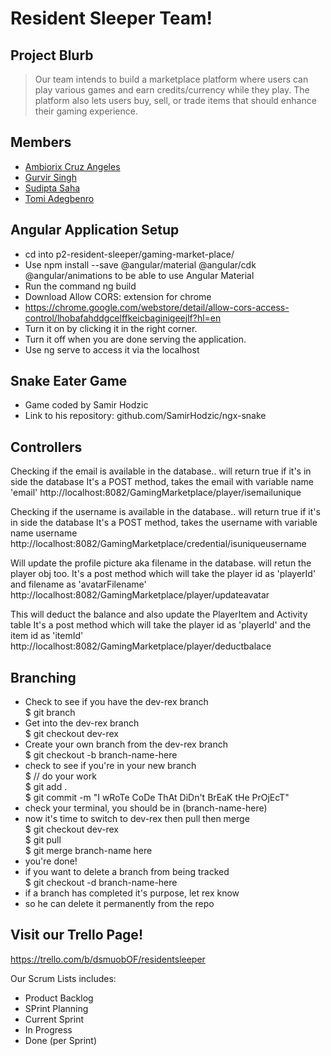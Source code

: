 # Resident Sleeper Team!

## Project Blurb

> Our team intends to build a marketplace platform where users can play various games and earn credits/currency while they play.
> The platform also lets users buy, sell, or trade items that should enhance their gaming experience.

## Members

* [Ambiorix Cruz Angeles](https://github.com/1909sept03java/ambiorix-cruzangeles "The Captain")
* [Gurvir Singh](https://github.com/1909sept03java/gurvir-singh "The Left Hand")
* [Sudipta Saha](https://github.com/1909sept03java/sudipta-saha "The Right Hand")
* [Tomi Adegbenro](https://github.com/1909sept03java/tomi-adegbenro "The Back")

## Angular Application Setup

* cd into p2-resident-sleeper/gaming-market-place/
* Use npm install --save @angular/material @angular/cdk @angular/animations to be able to use Angular Material 
* Run the command ng build 
* Download Allow CORS: extension for chrome
* https://chrome.google.com/webstore/detail/allow-cors-access-control/lhobafahddgcelffkeicbaginigeejlf?hl=en
* Turn it on by clicking it in the right corner. 
* Turn it off when you are done serving the application.
* Use ng serve to access it via the localhost

## Snake Eater Game
* Game coded by Samir Hodzic
* Link to his repository: github.com/SamirHodzic/ngx-snake

## Controllers
Checking if the email is available in the database.. will return true if it's in side the database
It's a POST method, takes the email with variable name 'email'
http://localhost:8082/GamingMarketplace/player/isemailunique


Checking if the username is available in the database.. will return true if it's in side the database
It's a POST method, takes the username with variable name username 
http://localhost:8082/GamingMarketplace/credential/isuniqueusername

Will update the profile picture aka filename in the database. will retun the player obj too. 
It's a post method which will take the player id as 'playerId' and filename as 'avatarFilename'
http://localhost:8082/GamingMarketplace/player/updateavatar

This will deduct the balance and also update the PlayerItem and Activity table
It's a post method which will take the player id as 'playerId' and the item id as 'itemId'
http://localhost:8082/GamingMarketplace/player/deductbalace


## Branching

* Check to see if you have the dev-rex branch  
$ git branch
* Get into the dev-rex branch  
$ git checkout dev-rex
* Create your own branch from the dev-rex branch  
$ git checkout -b branch-name-here
* check to see if you're in your new branch  
$ // do your work  
$ git add .  
$ git commit -m "I wRoTe CoDe ThAt DiDn't BrEaK tHe PrOjEcT"  
* check your terminal, you should be in (branch-name-here)
* now it's time to switch to dev-rex then pull then merge  
$ git checkout dev-rex  
$ git pull  
$ git merge branch-name here  
* you're done!
* if you want to delete a branch from being tracked    
$ git checkout -d branch-name-here
* if a branch has completed it's purpose, let rex know
* so he can delete it permanently from the repo

## Visit our Trello Page!

https://trello.com/b/dsmuobOF/residentsleeper

Our Scrum Lists includes:
* Product Backlog
* SPrint Planning
* Current Sprint
* In Progress
* Done (per Sprint)
